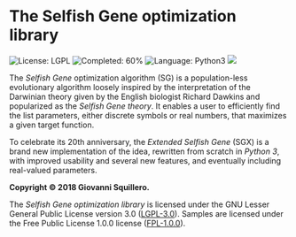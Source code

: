 The Selfish Gene optimization library
=====================================

![License: LGPL](https://img.shields.io/badge/license-lgpl--3.0-green.svg)
![Completed: 60%](https://img.shields.io/badge/status-work%20in%20progress%20-yellowgreen.svg)
![Language: Python3](https://img.shields.io/badge/language-python3-blue.svg)
![](https://www.google-analytics.com/collect?v=1&t=pageview&tid=UA-28094298-5&uid=666&dp=squillero%2Fsgx)

The *Selfish Gene* optimization algorithm (SG) is a population-less evolutionary algorithm loosely inspired by the interpretation of the Darwinian theory given by the English biologist Richard Dawkins and popularized as the *Selfish Gene theory*. It enables a user to efficiently find the list parameters, either discrete symbols or real numbers, that maximizes a given target function.

To celebrate its 20th anniversary, the *Extended Selfish Gene* (SGX) is a brand new implementation of the idea, rewritten from scratch in *Python 3*, with improved usability and several new features, and eventually including real-valued parameters.

**Copyright © 2018 Giovanni Squillero.**

The *Selfish Gene optimization library* is licensed under the GNU Lesser General Public License version 3.0 ([LGPL-3.0](https://www.gnu.org/licenses/lgpl.html)). Samples are licensed under the Free Public License 1.0.0 license ([FPL-1.0.0](https://opensource.org/licenses/FPL-1.0.0)).

